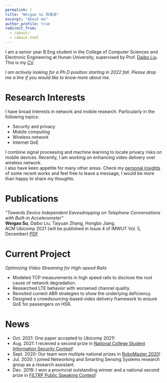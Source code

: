 ```yaml
---
permalink: /
title: "Weigao Su 苏维高"
excerpt: "About me"
author_profile: true
redirect_from: 
  - /about/
  - /about.html
---
```


I am a senior year B.Eng student in the College of Computer Sciences and Electronic Engineering at Hunan University, supervised by Prof. [Daibo Liu](https://sites.google.com/site/dbliuuestc/home). This is my [CV](../files/weigaosu_CV.pdf).

*I am actively looking for a Ph.D position starting in 2022 fall. Please drop me a line if you would like to know more about me.*




Research Interests
======
I have broad interests in network and mobile research. Particularly in the following topics:  
- Security and privacy  
- Mobile computing  
- Wireless network  
- Internet QoE

I combine signal proceesing and machine learning to locate privacy risks on mobile devices. Recently, I am working on enhancing video delivery over wireless network.  
I also have keen appetite for many other areas. Check my [personal insights](https://wegul.github.io/wegul/year-archive/) of some recent works and feel free to leave a message, I would be more than happy to share my thoughts.

Publications
======
*“Towards Device Independent Eavesdropping on Telephone Conversations with Built-in Accelerometer”*  
**Weigao Su**, Daibo Liu, Taiyuan Zhang, Hongbo Jiang.  
ACM Ubicomp 2021 (will be published in Issue 4 of IMWUT Vol. 5, December)
[PDF](../files/Vibphone_arxiv.pdf)


Current Project
======  
*Optimizing Video Streaming for High-speed Rails*  
- Modeled TCP measurements in high speed rails to disclose the root cause of network degradation.
- Researched LTE behavior with worsened channel quality.
- Revisited current ABR strategies to show the underlying  deficiency.
- Designed a crowdsourcing-based video delivery framework to ensure QoE for passengers on HSR.

News  
======
* Oct. 2021: One paper accepted to Ubicomp 2021!  
* Aug. 2021: I received a second prize in [National College Student Information Security Contest](http://www.ciscn.cn/)!  
* Sept. 2020: Our team won multiple national prizes in [RoboMaster 2020](https://www.robomaster.com/en-US/robo/overview?djifrom=nav)!
* Jul. 2020: I joined Networking and Smarting Sensing Systems research group as a research assistant.
* Dec. 2019: I won a provincial outstanding winner and a national second prize in [FILTRP Public Speaking Contest](https://uchallenge.unipus.cn/2021/news/)!
